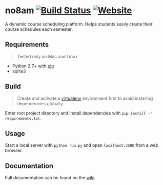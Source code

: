 # no8am [![Build Status](https://travis-ci.com/nowyasimi/no8am.svg?token=xptabDthiPrFvZ5xLTzX&branch=master)](https://travis-ci.com/nowyasimi/no8am) [![Website](https://img.shields.io/website/https/no8.am.svg)](https://no8.am)


A dynamic course scheduling platform. Helps students easily create their course schedules each semester.

## Requirements
>Tested only on Mac and Linux

* Python 2.7+ with [pip](https://pip.pypa.io/)
* sqlite3

## Build

>Create and activate a [virtualenv](http://docs.python-guide.org/en/latest/dev/virtualenvs/) environment first to avoid installing dependencies globally.

Enter root project directory and install dependencies with `pip install -r requirements.txt`.

## Usage
Start a local server with `python run.py` and open `localhost:3000` from a web browser.

## Documentation
Full documentation can be found on the [wiki](https://github.com/nowyasimi/no8am/wiki).
